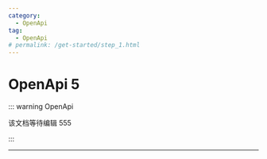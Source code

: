 ```yaml
---
category:
  - OpenApi
tag:
  - OpenApi
# permalink: /get-started/step_1.html
---
```


# OpenApi 5

::: warning OpenApi

该文档等待编辑 555

:::

---
